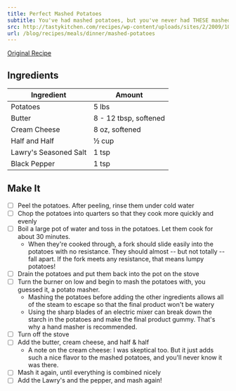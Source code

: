 ```yaml
---
title: Perfect Mashed Potatoes
subtitle: You've had mashed potatoes, but you've never had THESE mashed potatoes
src: http://tastykitchen.com/recipes/wp-content/uploads/sites/2/2009/10/Creamy-Mashed-Potatoes1-420x278.jpg
url: /blog/recipes/meals/dinner/mashed-potatoes
---
```


[Original Recipe](http://thepioneerwoman.com/cooking/delicious_creamy_mashed_potatoes/)

## Ingredients

| Ingredient             | Amount                |
|------------------------|--------------------   |
| Potatoes               | 5 lbs                 |
| Butter                 | 8 - 12 tbsp, softened |
| Cream Cheese           | 8 oz, softened        |
| Half and Half          | ½ cup                 |
| Lawry's Seasoned Salt  | 1 tsp                 |
| Black Pepper           | 1 tsp                 |



## Make It

- [ ] Peel the potatoes.  After peeling, rinse them under cold water
- [ ] Chop the potatoes into quarters so that they cook more quickly and evenly
- [ ] Boil a large pot of water and toss in the potatoes.  Let them cook for about 30 minutes.  
	- When they're cooked through, a fork should slide easily into the potatoes with no resistance.  They should almost -- but not totally -- fall apart.  If the fork meets any resistance, that means lumpy potatoes!
- [ ] Drain the potatoes and put them back into the pot on the stove
- [ ] Turn the burner on low and begin to mash the potatoes with, you guessed it, a potato masher.  
	- Mashing the potatoes before adding the other ingredients allows all of the steam to escape so that the final product won't be watery
	- Using the sharp blades of an electric mixer can break down the starch in the potatoes and make the final product gummy.  That's why a hand masher is recommended.
- [ ] Turn off the stove
- [ ] Add the butter, cream cheese, and half & half
	- A note on the cream cheese: I was skeptical too.  But it just adds such a nice flavor to the mashed potatoes, and you'll never know it was there.
- [ ] Mash it again, until everything is combined nicely
- [ ] Add the Lawry's and the pepper, and mash again!
